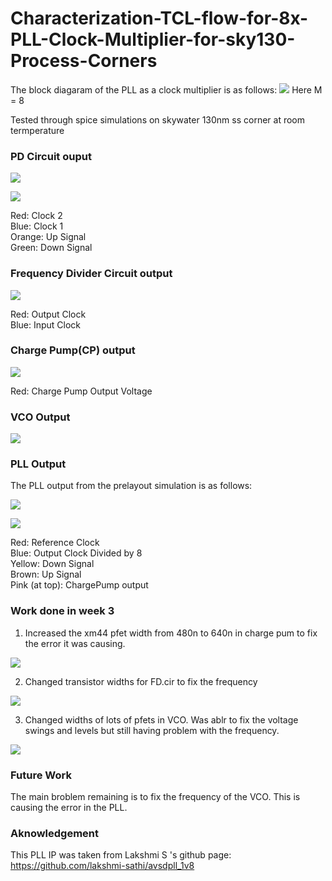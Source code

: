 # Characterization-TCL-flow-for-8x-PLL-Clock-Multiplier-for-sky130-Process-Corners

The block diagaram of the PLL as a clock multiplier is as follows:
![](/images/pll_freq.png)
Here M = 8

Tested through spice simulations on skywater 130nm ss corner at room termperature

### PD Circuit ouput

![](/images/pd1.png)

![](/images/pd2.png)

Red: Clock 2 <br />
Blue: Clock 1 <br />
Orange: Up Signal <br />
Green: Down Signal
 
### Frequency Divider Circuit output

![](/images/fd.png)

Red: Output Clock <br />
Blue: Input Clock  <br />

### Charge Pump(CP) output

![](/images/cp.png)

Red: Charge Pump Output Voltage

### VCO Output

![](/images/vco.png)

### PLL Output

The PLL output from the prelayout simulation is as follows:

![](/images/pll1.png)

![](/images/pll2.png)

Red: Reference Clock <br />
Blue: Output Clock Divided by 8 <br />
Yellow: Down Signal <br />
Brown: Up Signal <br />
Pink (at top): ChargePump output  <br />

### Work done in week 3
1. Increased the xm44 pfet width from 480n to 640n in charge pum to fix the error it was causing.

![](/images/w3_!.png)

2. Changed transistor widths for FD.cir to fix the frequency

![](/images/w3_2.png)

3. Changed widths of lots of pfets in VCO. Was ablr to fix the voltage swings and levels but still having problem with the frequency.

![](/images/w3_3.png)

### Future Work
The main broblem remaining is to fix the frequency of the VCO. This is causing the error in the PLL.

### Aknowledgement 
This PLL IP was taken from Lakshmi S 's github page:  https://github.com/lakshmi-sathi/avsdpll_1v8
